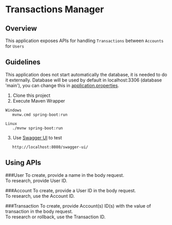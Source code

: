 # Transactions Manager

## Overview

This application exposes APIs for handling `Transactions` between `Accounts` for `Users`

## Guidelines

This application does not start automatically the database, it is needed to do it externally.
Database will be used by default in localhost:3306 (database 'main'), you can change this in [application.properties](src/main/resources/application.properties).

1. Clone this project
2. Execute Maven Wrapper
```
Windows
   mvnw.cmd spring-boot:run
```
```
Linux
   ./mvnw spring-boot:run
```
3. Use [Swagger UI](http://localhost:8080/swagger-ui/) to test
```
   http://localhost:8080/swagger-ui/
```

## Using APIs

###User
To create, provide a name in the body request. \
To research, provide User ID.

###Account
To create, provide a User ID in the body request. \
To research, use the Account ID.

###Transaction
To create, provide Account(s) ID(s) with the value of transaction in the body request. \
To research or rollback, use the Transaction ID.
